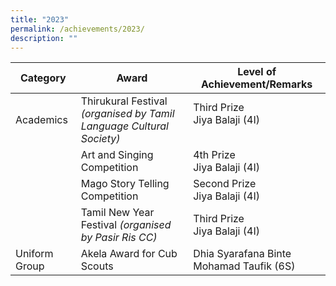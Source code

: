 ```yaml
---
title: "2023"
permalink: /achievements/2023/
description: ""
---
```

| Category | Award | Level of Achievement/Remarks |
|---|---|---|
| Academics | Thirukural Festival *(organised by Tamil Language Cultural Society)* | Third Prize<br>Jiya Balaji (4I)<br><br> |
|   | Art and Singing Competition | 4th Prize<br>Jiya Balaji (4I)<br> |
| | Mago Story Telling Competition|Second Prize<br>Jiya Balaji (4I) |
||Tamil New Year Festival *(organised by Pasir Ris CC)* | Third Prize <br>Jiya Balaji (4I)<br> |
| Uniform Group | Akela Award for Cub Scouts | Dhia Syarafana Binte Mohamad Taufik (6S) |